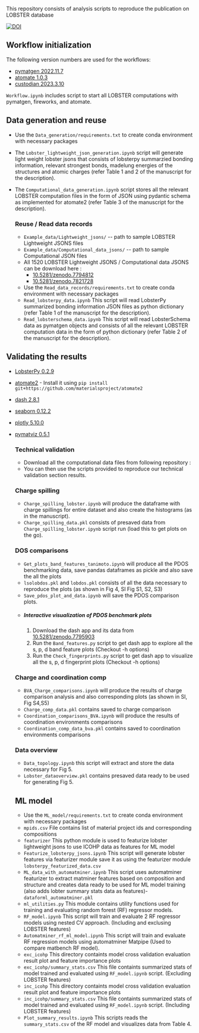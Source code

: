 This repository consists of analysis scripts to reproduce the publication on LOBSTER database

[![DOI](https://zenodo.org/badge/606380090.svg)](https://zenodo.org/badge/latestdoi/606380090)

## Workflow initialization

The following version numbers are used for the workflows:
- [pymatgen 2022.11.7](https://pypi.org/project/pymatgen/2022.11.7/)
- [atomate 1.0.3](https://pypi.org/project/atomate/1.0.3/)
- [custodian 2023.3.10](https://pypi.org/project/custodian/2023.3.10/)

`Workflow.ipynb` includes script to start all LOBSTER computations with
pymatgen, fireworks, and atomate.

## Data generation and reuse
- Use the `Data_generation/requirements.txt` to create conda environment with necessary packages
- The `Lobster_lightweight_json_generation.ipynb` script will generate light weight lobster jsons that consists of lobsterpy summarzied bonding information, relevant strongest bonds, madelung energies of the structures and atomic charges (refer Table 1 and 2 of the manuscript for the description). 
- The `Computational_data_generation.ipynb` script stores all the relevant LOBSTER computation files in the form of JSON using pydantic schema as implemented for atomate2 (refer Table 3 of the manuscript for the description). 

  ### Reuse / Read data records
  - `Example_data/Lightweight_jsons/` -- path to sample LOBSTER Lightweight JSONS files
  - `Example_data/Computational_data_jsons/` -- path to sample Computational JSON files
  - All 1520 LOBSTER Lightweight JSONS / Computational data JSONS can be download here : 
    - [10.5281/zenodo.7794812](https://doi.org/10.5281/zenodo.7794812) 
    - [10.5281/zenodo.7821728](https://doi.org/10.5281/zenodo.7821728)
  - Use the `Read_data_records/requirements.txt` to create conda environment with necessary packages
  - `Read_lobsterpy_data.ipynb` This script will read LobsterPy summarized bonding information JSON files as python dictionary (refer Table 1 of the manuscript for the description). 
  - `Read_lobsterschema_data.ipynb` This script will read LobsterSchema data as pymatgen objects and consists of all the relevant LOBSTER computation data in the form of python dictionary (refer Table 2 of the manuscript for the description).

## Validating the results
- [LobsterPy 0.2.9](https://pypi.org/project/lobsterpy/0.2.9/)
- [atomate2](https://github.com/materialsproject/atomate2/tree/de92307b0d3b3bfcb5d66d3073372b7ef01775de) - Install it using `pip install git+https://github.com/materialsproject/atomate2`
- [dash 2.8.1](https://pypi.org/project/dash/2.8.1/)
- [seaborn 0.12.2](https://pypi.org/project/seaborn/0.12.2/)
- [plotly 5.10.0](https://pypi.org/project/plotly/5.10.0/)
- [pymatviz 0.5.1](https://pypi.org/project/pymatviz/0.5.1/)

  ### Technical validation
  - Download all the computational data files from following repository :
  - You can then use the scripts provided to reproduce our technical validation section results.
  
  ### Charge spilling

  - `Charge_spilling_lobster.ipynb` will produce the dataframe with charge spillings for entire dataset and also create the histograms (as in the manuscript). 
  - `Charge_spilling_data.pkl` consists of presaved data from `Charge_spilling_lobster.ipynb` script run (load this to get plots on the go).

  ### DOS comparisons
  - `Get_plots_band_features_tanimoto.ipynb` will produce all the PDOS benchmarking data, save pandas dataframes as pickle and also save the all the plots
  - `lsolobdos.pkl` and `lobdos.pkl` consists of all the data necessary to reproduce the plots (as shown in Fig 4, SI Fig S1, S2, S3) 
  - `Save_pdos_plot_and_data.ipynb` will save the PDOS comparison plots.
  - ##### Interactive visualization of PDOS benchmark plots 
    1. Download the dash app and its data from  [10.5281/zenodo.7795903](https://zenodo.org/record/7795903#.ZCv1yXvP1PY)
    2. Run the `Band_features.py` script to get dash app to explore all the s, p, d band feature plots (Checkout -h options)
    3. Run the `Check_fingerprints.py` script to get dash app to visualize all the s, p, d fingerprint plots (Checkout -h options)

  ### Charge and coordination comp
  - `BVA_Charge_comparisons.ipynb` will produce the results of charge comparison analysis and also corresponding plots (as shown in SI, Fig S4,S5)
  - `Charge_comp_data.pkl` contains saved to charge comparison 
  - `Coordination_comparisons_BVA.ipynb` will produce the results of coordination environments comparisons 
  - `Coordination_comp_data_bva.pkl` contains saved to coordination environments comparisons

  ### Data overview
  - `Data_topology.ipynb` this script will extract and store the data necessary for Fig 5.
  - `Lobster_dataoverview.pkl` contains presaved data ready to be used for generating Fig 5.

  ## ML model
  - Use the `ML_model/requirements.txt` to create conda environment with necessary packages
  - `mpids.csv` File contains list of material project ids and corresponding compositions
  - `featurizer` This python module is used to featurize lobster lightweight jsons to use ICOHP data as features for ML model
  - `Featurize_lobsterpy_jsons.ipynb` This script will generate lobster  features via featurizer module save it as using the featurizer module `lobsterpy_featurized_data.csv`
  - `ML_data_with_automatminer.ipynb` This script uses automatminer featurizer to extract matminer features based on composition and structure and creates data ready to be used for ML model training (also adds lobter summary stats data as features)- `dataforml_automatminer.pkl`
  - `ml_utilities.py` This module contains utility functions used for training and evaluating random forest (RF) regressor models. 
  - `RF_model.ipynb` This script will train and evaluate 2 RF regressor models using nested CV approach. (Including and exclusing LOBSTER features)
  - `Automatminer_rf_ml_model.ipynb` This script will train and evaluate RF regression models using automatminer Matpipe (Used to compare matbench RF model).
  - `exc_icohp` This directory containts model cross validation evaluation result plot and feature importance plots
  - `exc_icohp/summary_stats.csv` This file containts summarized stats of model trained and evaluated using `RF_model.ipynb` script. (Excluding LOBSTER features)
  - `inc_icohp` This directory containts model cross validation evaluation result plot and feature importance plots
  - `inc_icohp/summary_stats.csv` This file containts summarized stats of model trained and evaluated using `RF_model.ipynb` script. (Including LOBSTER features)
  - `Plot_summary_results.ipynb` This scripts reads the `summary_stats.csv` of the RF model and visualizes data from Table 4. 

